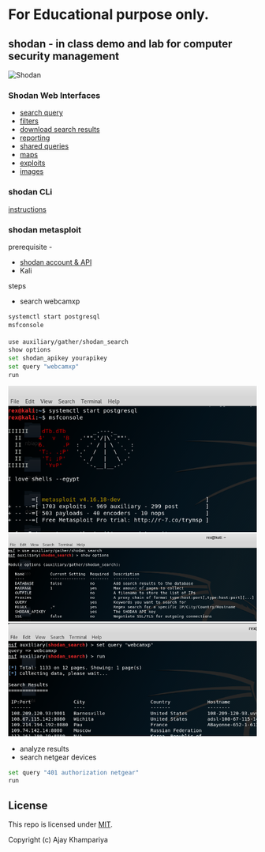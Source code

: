 # For Educational purpose only.

## shodan - in class demo and lab for computer security management 

![Shodan](https://blog.shodan.io/content/images/2015/02/shodan-logo-white.png "Shodan logo")

### Shodan Web Interfaces
* [search query](https://www.shodan.io/search?query=Minecraft+Server+port%3A25565) 
* [filters](https://www.shodan.io/search?query=city%3Aomaha+vuln%3ACVE-2014-0160)
* [download search results](https://www.shodan.io/search?query=city%3AOmaha+Minecraft+Server+port%3A25565)
* [reporting](https://www.shodan.io/report)
* [shared queries](https://www.shodan.io/explore)
* [maps](https://maps.shodan.io/#16.720385051693988/3.515625/3/pirate/product:MySQL)
* [exploits](https://exploits.shodan.io/?q=TP-Link)
* [images](https://www.shodan.io/search?query=has_screenshot%3Atrue+authentication+disabled)

### shodan CLi 
[instructions](https://cli.shodan.io/)

### shodan metasploit
prerequisite  -
* [shodan account & API](https://account.shodan.io/) 
* Kali 

steps
* search webcamxp
```bash
systemctl start postgresql
msfconsole

use auxiliary/gather/shodan_search
show options 
set shodan_apikey yourapikey
set query "webcamxp"
run
```
![Step1](ss1.PNG)
![Step2](ss2.PNG)
![Step3](ss3.PNG)

* analyze results
* search netgear devices
```bash
set query "401 authorization netgear"
run
```

## License
This repo is licensed under [MIT](/LICENSE).

Copyright (c) Ajay Khampariya
